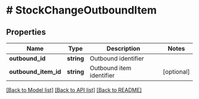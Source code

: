 # # StockChangeOutboundItem

## Properties

Name | Type | Description | Notes
------------ | ------------- | ------------- | -------------
**outbound_id** | **string** | Outbound identifier |
**outbound_item_id** | **string** | Outbound item identifier | [optional]

[[Back to Model list]](../../README.md#models) [[Back to API list]](../../README.md#endpoints) [[Back to README]](../../README.md)

